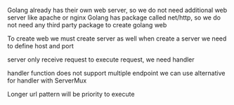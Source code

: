 Golang already has their own web server, so we do not need additional web server like apache or nginx
Golang has package called net/http, so we do not need any third party package to create golang web

To create web we must create server as well
when create a server we need to define host and port

server only receive request
to execute request, we need handler

handler function does not support multiple endpoint
we can use alternative for handler with ServerMux

Longer url pattern will be priority to execute